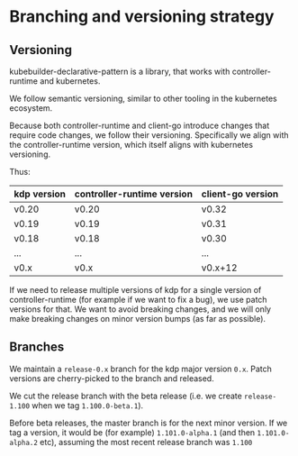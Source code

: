 # Branching and versioning strategy

## Versioning

kubebuilder-declarative-pattern is a library, that works with controller-runtime and kubernetes.

We follow semantic versioning, similar to other tooling in the kubernetes ecosystem.

Because both controller-runtime and client-go introduce changes that require code changes, we follow their versioning.
Specifically we align with the controller-runtime version, which itself aligns with kubernetes versioning.

Thus:

| kdp version | controller-runtime version | client-go version |
|---|---|---|
| v0.20 | v0.20 | v0.32 |
| v0.19 | v0.19 | v0.31 |
| v0.18 | v0.18 | v0.30 |
| ... | ... | ... | 
| v0.x | v0.x | v0.x+12 |

If we need to release multiple versions of kdp for a single version of controller-runtime (for example if we want to fix a bug),
we use patch versions for that.
We want to avoid breaking changes, and we will only make breaking changes on minor version bumps (as far as possible).

## Branches

We maintain a `release-0.x` branch for the kdp major version `0.x`.  Patch versions are cherry-picked to the branch and released.

We cut the release branch with the beta release (i.e. we create `release-1.100` when we tag `1.100.0-beta.1`).

Before beta releases, the master branch is for the next minor version.  If we tag a version, it would be (for example) `1.101.0-alpha.1` (and then `1.101.0-alpha.2` etc), assuming the most recent release branch was `1.100`
